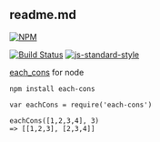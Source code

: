 readme.md
--------------

[![NPM](https://nodei.co/npm/each-cons.png)](https://nodei.co/npm/each-cons/)

[![Build Status](https://secure.travis-ci.org/coleww/each-cons.png)](http://travis-ci.org/coleww/each-cons)
[![js-standard-style](https://img.shields.io/badge/code%20style-standard-brightgreen.svg?style=flat)](https://github.com/feross/standard)


[each_cons](http://ruby-doc.org/core-2.2.2/Enumerable.html#method-i-each_cons) for node

`npm install each-cons`

```
var eachCons = require('each-cons')

eachCons([1,2,3,4], 3)
=> [[1,2,3], [2,3,4]]
```